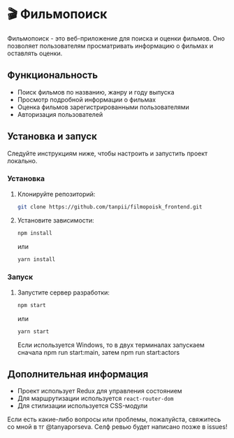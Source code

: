 # 🎬 Фильмопоиск

Фильмопоиск - это веб-приложение для поиска и оценки фильмов. Оно позволяет пользователям просматривать информацию о фильмах и оставлять оценки.

## Функциональность

- Поиск фильмов по названию, жанру и году выпуска
- Просмотр подробной информации о фильмах
- Оценка фильмов зарегистрированными пользователями
- Авторизация пользователей

## Установка и запуск

Следуйте инструкциям ниже, чтобы настроить и запустить проект локально.

### Установка

1. Клонируйте репозиторий:

    ```sh
    git clone https://github.com/tanpii/filmopoisk_frontend.git
    ```

2. Установите зависимости:

    ```sh
    npm install
    ```
    или

    ```sh
    yarn install
    ```

### Запуск

1. Запустите сервер разработки:

    ```sh
    npm start
    ```
    или

    ```sh
    yarn start
    ```

    Если используется Windows, то в двух терминалах запускаем сначала npm run start:main, затем npm run start:actors

## Дополнительная информация

- Проект использует Redux для управления состоянием
- Для маршрутизации используется `react-router-dom`
- Для стилизации используется CSS-модули

Если есть какие-либо вопросы или проблемы, пожалуйста, свяжитесь со мной в тг @tanyaporseva.
Селф ревью будет написано позже в issues!

